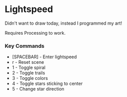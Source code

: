 # Lightspeed
Didn't want to draw today, instead I programmed my art!

Requires Processing to work.

### Key Commands
* [SPACEBAR] - Enter lightspeed
* r - Reset scene
* 1 - Toggle spiral
* 2 - Toggle trails
* 3 - Toggle colors
* 4 - Toggle stars sticking to center
* 5 - Change star direction
